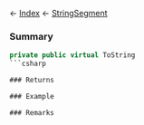 ← [Index](Api-Index) ← [StringSegment](VRage.Game.ModAPI.Ingame.Utilities.StringSegment)

### Summary

```csharp
private public virtual ToString
```csharp

### Returns

### Example

### Remarks

